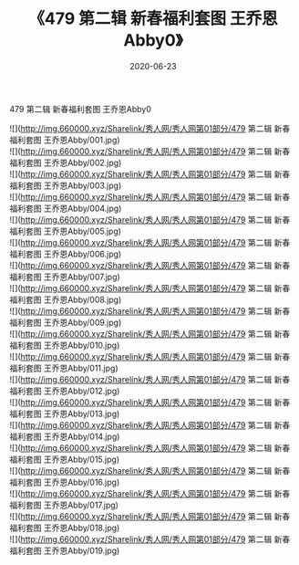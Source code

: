 ﻿---
layout: post
title:  《479 第二辑 新春福利套图 王乔恩Abby0》
date:   2020-06-23
img: http://img.660000.xyz/Sharelink/秀人网/秀人网第01部分/479 第二辑 新春福利套图 王乔恩Abby0/000.jpg
categories: [美女, 清纯, 唯美]
---

479 第二辑 新春福利套图 王乔恩Abby0

  ![](http://img.660000.xyz/Sharelink/秀人网/秀人网第01部分/479 第二辑 新春福利套图 王乔恩Abby/001.jpg) <br> ![](http://img.660000.xyz/Sharelink/秀人网/秀人网第01部分/479 第二辑 新春福利套图 王乔恩Abby/002.jpg) <br> ![](http://img.660000.xyz/Sharelink/秀人网/秀人网第01部分/479 第二辑 新春福利套图 王乔恩Abby/003.jpg) <br> ![](http://img.660000.xyz/Sharelink/秀人网/秀人网第01部分/479 第二辑 新春福利套图 王乔恩Abby/004.jpg) <br> ![](http://img.660000.xyz/Sharelink/秀人网/秀人网第01部分/479 第二辑 新春福利套图 王乔恩Abby/005.jpg) <br> ![](http://img.660000.xyz/Sharelink/秀人网/秀人网第01部分/479 第二辑 新春福利套图 王乔恩Abby/006.jpg) <br> ![](http://img.660000.xyz/Sharelink/秀人网/秀人网第01部分/479 第二辑 新春福利套图 王乔恩Abby/007.jpg) <br> ![](http://img.660000.xyz/Sharelink/秀人网/秀人网第01部分/479 第二辑 新春福利套图 王乔恩Abby/008.jpg) <br> ![](http://img.660000.xyz/Sharelink/秀人网/秀人网第01部分/479 第二辑 新春福利套图 王乔恩Abby/009.jpg) <br> ![](http://img.660000.xyz/Sharelink/秀人网/秀人网第01部分/479 第二辑 新春福利套图 王乔恩Abby/010.jpg) <br> ![](http://img.660000.xyz/Sharelink/秀人网/秀人网第01部分/479 第二辑 新春福利套图 王乔恩Abby/011.jpg) <br> ![](http://img.660000.xyz/Sharelink/秀人网/秀人网第01部分/479 第二辑 新春福利套图 王乔恩Abby/012.jpg) <br> ![](http://img.660000.xyz/Sharelink/秀人网/秀人网第01部分/479 第二辑 新春福利套图 王乔恩Abby/013.jpg) <br> ![](http://img.660000.xyz/Sharelink/秀人网/秀人网第01部分/479 第二辑 新春福利套图 王乔恩Abby/014.jpg) <br> ![](http://img.660000.xyz/Sharelink/秀人网/秀人网第01部分/479 第二辑 新春福利套图 王乔恩Abby/015.jpg) <br> ![](http://img.660000.xyz/Sharelink/秀人网/秀人网第01部分/479 第二辑 新春福利套图 王乔恩Abby/016.jpg) <br> ![](http://img.660000.xyz/Sharelink/秀人网/秀人网第01部分/479 第二辑 新春福利套图 王乔恩Abby/017.jpg) <br> ![](http://img.660000.xyz/Sharelink/秀人网/秀人网第01部分/479 第二辑 新春福利套图 王乔恩Abby/018.jpg) <br> ![](http://img.660000.xyz/Sharelink/秀人网/秀人网第01部分/479 第二辑 新春福利套图 王乔恩Abby/019.jpg) <br>